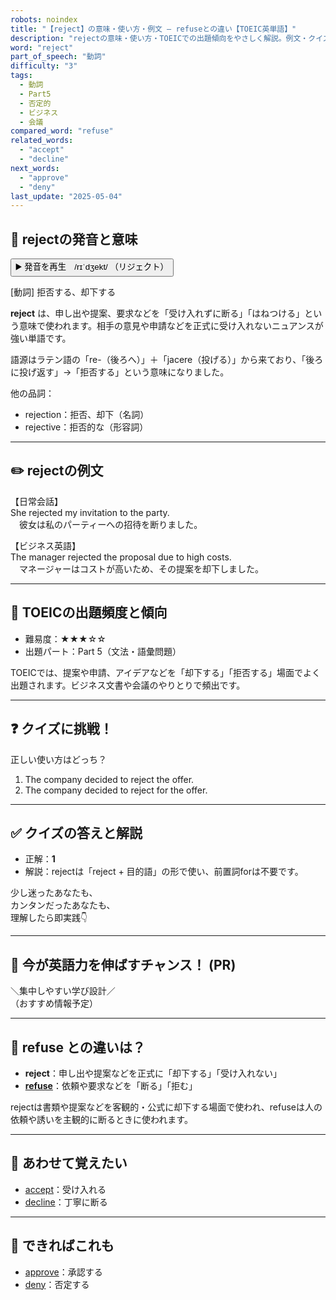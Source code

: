 ```yaml
---
robots: noindex
title: "【reject】の意味・使い方・例文 ― refuseとの違い【TOEIC英単語】"
description: "rejectの意味・使い方・TOEICでの出題傾向をやさしく解説。例文・クイズ付きでrefuseとの違いもわかりやすく学べます。"
word: "reject"
part_of_speech: "動詞"
difficulty: "3"
tags:
  - 動詞
  - Part5
  - 否定的
  - ビジネス
  - 会議
compared_word: "refuse"
related_words:
  - "accept"
  - "decline"
next_words:
  - "approve"
  - "deny"
last_update: "2025-05-04"
---
```


## 🔰 rejectの発音と意味

<button class="play-audio" onclick="playTTS('reject')">
  <span class="play-audio-main">
    ▶️ 発音を再生　/rɪˈdʒekt/
  </span>
  <span class="play-audio-sub">
    （リジェクト）
  </span>
</button>

[動詞] 拒否する、却下する

**reject** は、申し出や提案、要求などを「受け入れずに断る」「はねつける」という意味で使われます。相手の意見や申請などを正式に受け入れないニュアンスが強い単語です。

語源はラテン語の「re-（後ろへ）」＋「jacere（投げる）」から来ており、「後ろに投げ返す」→「拒否する」という意味になりました。

他の品詞：  
- rejection：拒否、却下（名詞）
- rejective：拒否的な（形容詞）

---

## ✏️ rejectの例文

【日常会話】  
She rejected my invitation to the party.  
　彼女は私のパーティーへの招待を断りました。

【ビジネス英語】  
The manager rejected the proposal due to high costs.  
　マネージャーはコストが高いため、その提案を却下しました。

---

## 🎯 TOEICの出題頻度と傾向

- 難易度：★★★☆☆
- 出題パート：Part 5（文法・語彙問題）

TOEICでは、提案や申請、アイデアなどを「却下する」「拒否する」場面でよく出題されます。ビジネス文書や会議のやりとりで頻出です。

---

## ❓ クイズに挑戦！

正しい使い方はどっち？

1. The company decided to reject the offer.  
2. The company decided to reject for the offer.

---

## ✅ クイズの答えと解説

- 正解：**1**
- 解説：rejectは「reject + 目的語」の形で使い、前置詞forは不要です。

少し迷ったあなたも、  
カンタンだったあなたも、  
理解したら即実践👇️

---

## 🚀 今が英語力を伸ばすチャンス！ (PR)

<div class="info-center">
＼集中しやすい学び設計／<br>  
（おすすめ情報予定）
</div>

---

## 🤔  refuse との違いは？

- **reject**：申し出や提案などを正式に「却下する」「受け入れない」
- **[refuse](/refuse)**：依頼や要求などを「断る」「拒む」

rejectは書類や提案などを客観的・公式に却下する場面で使われ、refuseは人の依頼や誘いを主観的に断るときに使われます。

---

## 🧩 あわせて覚えたい

- [accept](/accept)：受け入れる
- [decline](/decline)：丁寧に断る

---

## 📖 できればこれも

- [approve](/approve)：承認する
- [deny](/deny)：否定する

<!-- cvid: aid23_bid38 -->
